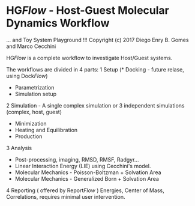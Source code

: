 # HG<i>Flow</i> - Host-Guest Molecular Dynamics Workflow 
... and Toy System Playground !!!
Copyright (c) 2017 Diego Enry B. Gomes and Marco Cecchini

HG<i>Flow</i> is a complete workflow to investigate Host/Guest systems. 

The workflows are divided in 4 parts:
1 Setup
(* Docking - future relase, using Dock<i>Flow</i>)
* Parametrization
* Simulation setup

2 Simulation - A single complex simulation or 3 independent simulations (complex, host, guest)
* Minimization
* Heating and Equilibration
* Production

3 Analysis
* Post-processing, imaging, RMSD, RMSF, Radgyr...
* Linear Interaction Energy (LIE) using Cecchini's model. 
* Molecular Mechanics - Poisson-Boltzman + Solvation Area
* Molecular Mechanics - Generalized Born + Solvation Area

4 Reporting ( offered by Report<i>Flow</i> ) 
Energies, Center of Mass, Correlations, requires minimal user intervention.
